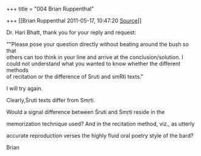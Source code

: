 +++
title = "004 Brian Ruppenthal"

+++
[[Brian Ruppenthal	2011-05-17, 10:47:20 [Source](https://groups.google.com/g/samskrita/c/dGP1MFRZYJI)]]



Dr. Hari Bhatt, thank you for your reply and request:  

  

""Please pose your question directly without beating around the bush so that  
others can too think in your line and arrive at the conclusion/solution. I  
could not understand what you wanted to know whether the different methods  
of recitation or the difference of Sruti and smRti texts."

  

I will try again.   

  

Clearly,Śruti texts differ from Smṛti.

  

Would a signal difference between Śruti and Smṛti reside in the

memorization technique used? And in the recitation method, viz., as utterly

accurate reproduction verses the highly fluid oral poetry style of the bard?

  

Brian  

